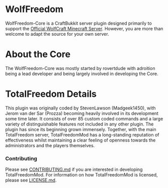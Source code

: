 # WolfFreedom #

WolfFreedom-Core is a CraftBukkit server plugin designed primarily to support the [Official WolfCraft Minecraft Server](onlyliberty.boards.net). However, you are more than welcome to adapt the source for your own server.

# About the Core #
The WolfFreedom-Core was mostly started by rovertdude with adroition being a lead developer and being largely involved in developing the Core.

# TotalFreedom Details #
This plugin was originally coded by StevenLawson (Madgeek1450), with Jerom van der Sar (Prozza) becoming heavily involved in its development some time later. It consists of over 85 custom coded commands and a large variety of distinguishable features not included in any other plugin. The plugin has since its beginning grown immensely. Together, with the main TotalFreedom server, TotalFreedomMod has a long-standing reputation of effectiveness whilst maintaining a clear feeling of openness towards the administrators and the players themselves.

### Contributing ###
Please see [CONTRIBUTING.md](CONTRIBUTING.md) if you are interested in developing TotalFreedomMod. For information on how TotalFreedomMod is licensed, please see [LICENSE.md](LICENSE.md).
